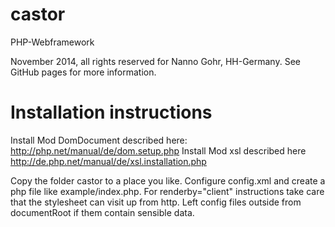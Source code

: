 castor
======

PHP-Webframework

November 2014, all rights reserved for Nanno Gohr, HH-Germany.
See GitHub pages for more information.

# Installation instructions
Install Mod DomDocument described here: http://php.net/manual/de/dom.setup.php
Install Mod xsl described here http://de.php.net/manual/de/xsl.installation.php

Copy the folder castor to a place you like.
Configure config.xml and create a php file like example/index.php.
For renderby="client" instructions take care that the stylesheet can visit up from http.
Left config files outside from documentRoot if them contain sensible data.
